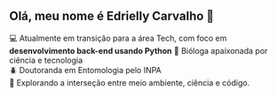 ## Olá, meu nome é Edrielly Carvalho 👋

💻 Atualmente em transição para a área Tech, com foco em **desenvolvimento back-end usando Python** 
🔬 Bióloga apaixonada por ciência e tecnologia  
🪲 Doutoranda em Entomologia pelo INPA  
🌱 Explorando a interseção entre meio ambiente, ciência e código.
